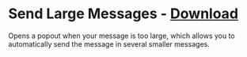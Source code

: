 # Send Large Messages - [Download](https://betterdiscord.net/ghdl?url=https://raw.githubusercontent.com/mwittrien/BetterDiscordAddons/master/Plugins/SendLargeMessages/SendLargeMessages.plugin.js)

Opens a popout when your message is too large, which allows you to automatically send the message in several smaller messages.
